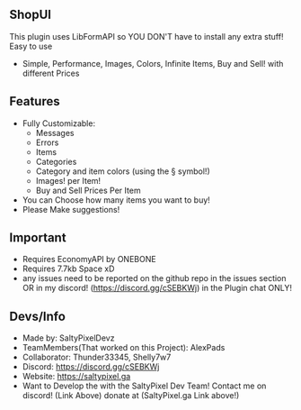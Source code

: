 ## ShopUI

This plugin uses LibFormAPI so YOU DON'T have to install any extra stuff!
Easy to use 
- Simple, Performance, Images, Colors, Infinite Items, Buy and Sell! with different Prices

## Features

- Fully Customizable:
    - Messages
    - Errors
    - Items
    - Categories
    - Category and item colors (using the § symbol!)
    - Images! per Item!
    - Buy and Sell Prices Per Item
-  You can Choose how many items you want to buy!
- Please Make suggestions!

## Important

- Requires EconomyAPI by ONEBONE
- Requires 7.7kb Space xD
- any issues need to be reported on the github repo in the issues section OR in my discord! (https://discord.gg/cSEBKWj) in the Plugin chat ONLY!

## Devs/Info

- Made by: SaltyPixelDevz
- TeamMembers(That worked on this Project): AlexPads
- Collaborator: Thunder33345, Shelly7w7
- Discord: https://discord.gg/cSEBKWj
- Website: https://saltypixel.ga
- Want to Develop the with the SaltyPixel Dev Team! Contact me on discord! (Link Above) 
donate at (SaltyPixel.ga Link above!)

